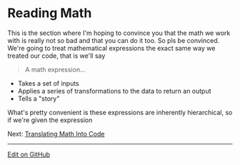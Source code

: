 # Reading Math

This is the section where I'm hoping to convince you that the math we work with is really not so bad and that you can do it too.
So pls be convinced.
We're going to treat mathematical expressions the exact same way we treated our code, that is we'll say

> A math expression...
* Takes a set of inputs
* Applies a series of transformations to the data to return an output
* Tells a "story"

What's pretty convenient is these expressions are inherently hierarchical, so if we're given the expression





Next: [Translating Math Into Code](TranslatingMathIntoCode.md)

---


[Edit on GitHub]()